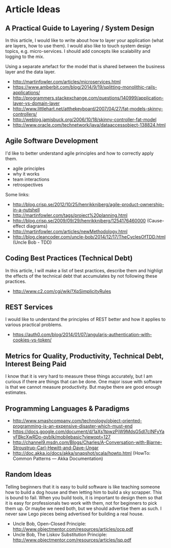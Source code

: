 # Article Ideas

## A  Practical Guide to Layering / System Design

In this article, I would like to write about how to layer your application (what are layers, how to use them). I would also like to touch system design topics, e.g. micro-services. I should add concepts like scalability and logging to the mix.

Using a separate artefact for the model that is shared between the business layer and the data layer.

- http://martinfowler.com/articles/microservices.html
- https://www.amberbit.com/blog/2014/9/19/splitting-monolithic-rails-applications/
- http://programmers.stackexchange.com/questions/140999/application-layer-vs-domain-layer
- http://www.littlehart.net/atthekeyboard/2007/04/27/fat-models-skinny-controllers/
- http://weblog.jamisbuck.org/2006/10/18/skinny-controller-fat-model
- http://www.oracle.com/technetwork/java/dataaccessobject-138824.html

## Agile Software Development

I'd like to better understand agile principles and how to correctly apply them.

- agile principles
- why it works
- team interactions
- retrospectives

Some links:

- http://blog.crisp.se/2012/10/25/henrikkniberg/agile-product-ownership-in-a-nutshell
- http://martinfowler.com/tags/project%20planning.html
- http://blog.crisp.se/2009/09/29/henrikkniberg/1254176460000 (Cause-effect diagrams)
- http://martinfowler.com/articles/newMethodology.html
- http://blog.cleancoder.com/uncle-bob/2014/12/17/TheCyclesOfTDD.html (Uncle Bob - TDD)

## Coding Best Practices (Technical Debt)

In this article, I will make a list of best practices, describe them and highligt the effects of the technical debt that accumulates by not following these practices.

- http://www.c2.com/cgi/wiki?XpSimplicityRules

## REST Services

I would like to understand the principles of REST better and how it applies to various practical problems.

- https://auth0.com/blog/2014/01/07/angularjs-authentication-with-cookies-vs-token/

## Metrics for Quality, Productivity, Technical Debt, Interest Being Paid

I know that it is very hard to measure these things accurately, but I am curious if there are things that can be done. One major issue with software is that we cannot measure productivity. But maybe there are good enough estimates.

## Programming Languages & Paradigms

- http://www.smashcompany.com/technology/object-oriented-programming-is-an-expensive-disaster-which-must-end
- https://docs.google.com/document/d/1aXs1tpwzPjW9MdsG5dI7clNFyYayFBkcXwRDo-qvbIk/mobilebasic?viewopt=127
- http://channel9.msdn.com/Blogs/Charles/A-Conversation-with-Bjarne-Stroustrup-Carl-Hewitt-and-Dave-Ungar
- http://doc.akka.io/docs/akka/snapshot/scala/howto.html (HowTo: Common Patterns — Akka Documentation)

## Random Ideas

Telling beginners that it is easy to build software is like teaching someone how to build a dog house and then letting him to build a sky scrapper. This is bound to fail. When you build tools, it is important to design them so that it is easy for professionals two work with them, not for beginners to pick them up. Or maybe we need both, but we should advertise them as such. I never saw Lego pieces being advertised for building a real house.

- Uncle Bob, Open-Closed Principle: http://www.objectmentor.com/resources/articles/ocp.pdf
- Uncle Bob, The Liskov Substitution Principle: http://www.objectmentor.com/resources/articles/lsp.pdf
